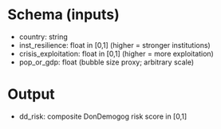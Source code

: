 # Schema (inputs)
- country: string
- inst_resilience: float in [0,1] (higher = stronger institutions)
- crisis_exploitation: float in [0,1] (higher = more exploitation)
- pop_or_gdp: float (bubble size proxy; arbitrary scale)

# Output
- dd_risk: composite DonDemogog risk score in [0,1]
